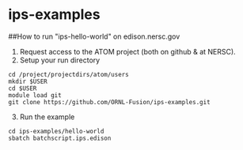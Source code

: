 # ips-examples

##How to run "ips-hello-world" on edison.nersc.gov

1. Request access to the ATOM project (both on github & at NERSC).
2. Setup your run directory
  
  ```
  cd /project/projectdirs/atom/users
  mkdir $USER
  cd $USER
  module load git
  git clone https://github.com/ORNL-Fusion/ips-examples.git
  ```
  
3. Run the example
  
  ```
  cd ips-examples/hello-world
  sbatch batchscript.ips.edison
  ```
